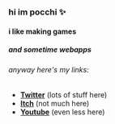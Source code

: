 ### hi im pocchi ✨

#### i like making games

##### and sometime webapps

###### anyway here's my links:

- [**Twitter**](https://twitter.com/poohcom1) (lots of stuff here)
- [**Itch**](https://poohcom1.itch.io/) (not much here)
- [**Youtube**](https://www.youtube.com/@poohcom1) (even less here)
